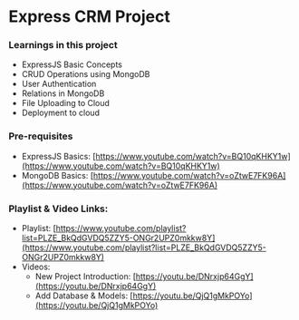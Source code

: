 # Express CRM Project

### Learnings in this project
- ExpressJS Basic Concepts
- CRUD Operations using MongoDB
- User Authentication
- Relations in MongoDB
- File Uploading to Cloud
- Deployment to cloud

### Pre-requisites
- ExpressJS Basics: [https://www.youtube.com/watch?v=BQ10qKHKY1w](https://www.youtube.com/watch?v=BQ10qKHKY1w)
- MongoDB Basics: [https://www.youtube.com/watch?v=oZtwE7FK96A](https://www.youtube.com/watch?v=oZtwE7FK96A)

### Playlist & Video Links:
- Playlist: [https://www.youtube.com/playlist?list=PLZE_BkQdGVDQ5ZZY5-ONGr2UPZ0mkkw8Y](https://www.youtube.com/playlist?list=PLZE_BkQdGVDQ5ZZY5-ONGr2UPZ0mkkw8Y)
- Videos:
    - New Project Introduction: [https://youtu.be/DNrxjp64GgY](https://youtu.be/DNrxjp64GgY)
    - Add Database & Models: [https://youtu.be/QjQ1gMkPOYo](https://youtu.be/QjQ1gMkPOYo)
